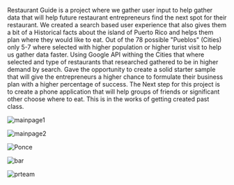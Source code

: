 Restaurant Guide is a project where we gather user input to help gather data that will help future restaurant entrepreneurs find the next spot for their restaurant.
We created a search based user experience that also gives them a bit of a Historical facts about the island of Puerto Rico and helps them plan where they would like to eat. 
Out of the 78 possible "Pueblos" (Cities) only 5-7 where selected with higher population or higher turist visit to help us gather data faster. Using Google API withing the Cities that where selected and type of restaurants that researched gathered to be in higher demand by search. Gave the opportunity to create a solid starter sample that will give the entrepreneurs a higher chance to formulate their business plan with a higher percentage of success.
The Next step for this project is to create a phone application that will help groups of friends or significant other choose where to eat. This is in the works of getting created past class.

![mainpage1](https://user-images.githubusercontent.com/68042445/120895791-9e140d00-c5ec-11eb-9b51-3df9716e9ab0.PNG)

![mainpage2](https://user-images.githubusercontent.com/68042445/120895800-a409ee00-c5ec-11eb-837a-6a1a7258c1d3.PNG)

![Ponce](https://user-images.githubusercontent.com/68042445/120895806-a9ffcf00-c5ec-11eb-8c2e-b7ea191ea0b6.PNG)

![bar](https://user-images.githubusercontent.com/68042445/120895809-aff5b000-c5ec-11eb-9a11-837de7d28b40.PNG)

![prteam](https://user-images.githubusercontent.com/68042445/120895817-b71cbe00-c5ec-11eb-873a-f6831ab7569f.PNG)

